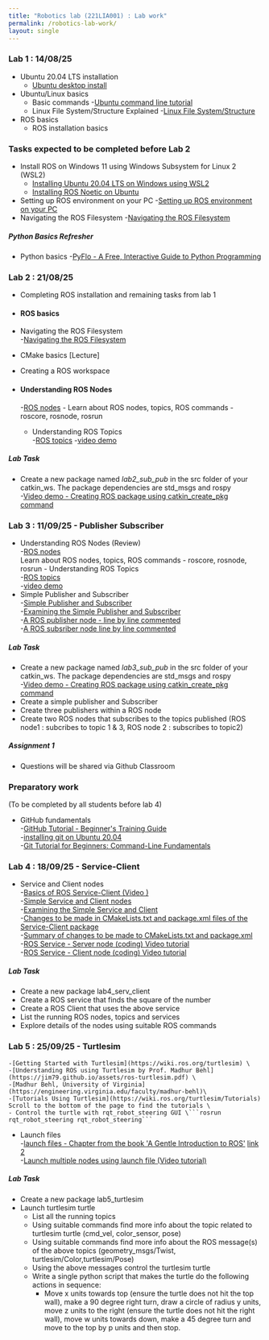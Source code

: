 ```yaml
---
title: "Robotics lab (221LIA001) : Lab work"
permalink: /robotics-lab-work/
layout: single
---
```

### Lab 1 : 14/08/25
- Ubuntu 20.04 LTS installation
    - [Ubuntu desktop install](https://ubuntu.com/tutorials/install-ubuntu-desktop)
- Ubuntu/Linux basics
    - Basic commands
        -[Ubuntu command line tutorial](https://ubuntu.com/tutorials/command-line-for-beginners#1-overview)
    - Linux File System/Structure Explained
        -[Linux File System/Structure](https://youtu.be/HbgzrKJvDRw)
- ROS basics
    - ROS installation basics

### Tasks expected to be completed before Lab 2
- Install ROS on Windows 11 using Windows Subsystem for Linux 2 (WSL2)
    - [Installing Ubuntu 20.04 LTS on Windows using WSL2](https://learn.microsoft.com/en-us/windows/wsl/install-manual)
    - [Installing ROS Noetic on Ubuntu](https://wiki.ros.org/noetic/Installation)
- Setting up ROS environment on your PC
    -[Setting up ROS environment on your PC](https://wiki.ros.org/ROS/Tutorials/InstallingandConfiguringROSEnvironment)
- Navigating the ROS Filesystem
    -[Navigating the ROS Filesystem](https://wiki.ros.org/ROS/Tutorials/NavigatingTheFilesystem) 
##### Python Basics Refresher 
- Python basics
     -[PyFlo - A Free, Interactive Guide to Python Programming](https://pyflo.net/) 

### Lab 2 : 21/08/25
- Completing ROS installation and remaining tasks from lab 1
- #### ROS basics 
- Navigating the ROS Filesystem \
    -[Navigating the ROS Filesystem](https://wiki.ros.org/ROS/Tutorials/NavigatingTheFilesystem) 
- CMake basics [Lecture]
- Creating a ROS workspace 

- #### Understanding ROS Nodes 
    -[ROS nodes](https://wiki.ros.org/ROS/Tutorials/UnderstandingNodes) 
        - Learn about ROS nodes, topics, ROS commands - roscore, rosnode, rosrun 
    - Understanding ROS Topics \
        -[ROS topics](https://wiki.ros.org/ROS/Tutorials/UnderstandingTopics) 
        -[video demo](https://youtu.be/rIPmFy_Ax2A?si=WgEjDfC164pchmbd) 

##### Lab Task 
- Create a new package named *lab2_sub_pub* in the src folder of your catkin_ws. The package dependencies are std_msgs and rospy \
    -[Video demo - Creating ROS package using catkin_create_pkg command](https://youtu.be/QRJ9mbzWPcY?si=iVz5lwKnvlBRC__Z)

### Lab 3 : 11/09/25 - Publisher Subscriber
- Understanding ROS Nodes (Review) \
        -[ROS nodes](https://wiki.ros.org/ROS/Tutorials/UnderstandingNodes) \
    Learn about ROS nodes, topics, ROS commands - roscore, rosnode, rosrun 
        - Understanding ROS Topics \
        -[ROS topics](https://wiki.ros.org/ROS/Tutorials/UnderstandingTopics) \
        -[video demo](https://youtu.be/rIPmFy_Ax2A?si=WgEjDfC164pchmbd)
- Simple Publisher and Subscriber \
        -[Simple Publisher and Subscriber](https://wiki.ros.org/ROS/Tutorials/WritingPublisherSubscriber%28python%29) \
        -[Examining the Simple Publisher and Subscriber](https://wiki.ros.org/ROS/Tutorials/ExaminingPublisherSubscriber) \
        -[A ROS publisher node - line by line commented](https://jim79.github.io/ros-simple-publisher) \
        -[A ROS subsriber node line by line commented](https://jim79.github.io/ros-simple-subscriber)

##### Lab Task   
- Create a new package named *lab3_sub_pub* in the src folder of your catkin_ws. The package dependencies are std_msgs and rospy \
        -[Video demo - Creating ROS package using catkin_create_pkg command](https://youtu.be/QRJ9mbzWPcY?si=iVz5lwKnvlBRC__Z) 
- Create a simple publisher and Subscriber
- Create three publishers within a ROS node
- Create two ROS nodes that subscribes to the topics published (ROS node1 : subcribes to topic 1 & 3, ROS node 2 : subscribes to topic2) 

##### Assignment 1 
- Questions will be shared via Github Classroom

### Preparatory work 
(To be completed by all students before lab 4)
-  GitHub fundamentals \
        -[GitHub Tutorial - Beginner's Training Guide](https://youtu.be/iv8rSLsi1xo?si=wE-eT0DSa-FoOVH8) \
        -[installing git on Ubuntu 20.04](https://linuxhint.com/git-source-code-management-system/) \
        -[Git Tutorial for Beginners: Command-Line Fundamentals](https://youtu.be/HVsySz-h9r4?si=Mo8WTDtsDALJxIcL)

### Lab 4 : 18/09/25 - Service-Client
- Service and Client nodes \
        -[Basics of ROS Service-Client (Video )](https://youtu.be/MVnXfGLQb-c?si=8RsL4O5-2Glr6E8F) \
        -[Simple Service and Client nodes](http://wiki.ros.org/ROS/Tutorials/WritingServiceClient%28python%29) \
        -[Examining the Simple Service and Client](http://wiki.ros.org/ROS/Tutorials/ExaminingServiceClient) \
        -[Changes to be made in CMakeLists.txt and package.xml files of the Service-Client package](http://wiki.ros.org/ROS/Tutorials/CreatingMsgAndSrv) \
        -[Summary of changes to be made to CMakeLists.txt and package.xml](https://jim79.github.io/ros-service-client-cmake-package-modifications) \
        -[ROS Service - Server node (coding) Video tutorial](https://youtu.be/1-5tm4RIK6o) \
        -[ROS Service - Client node (coding) Video tutorial](https://youtu.be/Fp4x8WlLVb8) 
##### Lab Task
- Create a new package lab4_serv_client
- Create a ROS service that finds the square of the number 
- Create a ROS Client that uses the above service
- List the running ROS nodes, topics and services
- Explore details of the nodes using suitable ROS commands

### Lab 5 : 25/09/25 - Turtlesim
    -[Getting Started with Turtlesim](https://wiki.ros.org/turtlesim) \
    -[Understanding ROS using Turtlesim by Prof. Madhur Behl](https://jim79.github.io/assets/ros-turtlesim.pdf) \
    -[Madhur Behl, University of Virginia](https://engineering.virginia.edu/faculty/madhur-behl)\
    -[Tutorials Using Turtlesim](https://wiki.ros.org/turtlesim/Tutorials)  Scroll to the bottom of the page to find the tutorials \
    - Control the turtle with rqt_robot_steering GUI \```rosrun rqt_robot_steering rqt_robot_steering```
- Launch files \
    -[launch files - Chapter from the book 'A Gentle Introduction to ROS'](https://jokane.net/agitr/agitr-small-launch.pdf) [link 2](https://jim79.github.io/assets/launch_files_gentle_intro_ros.pdf) \
    -[Launch multiple nodes using launch file (Video tutorial)](https://youtu.be/kKoPqGDgwMo) 

##### Lab Task
- Create a new package lab5_turtlesim
- Launch turtlesim turtle
    - List all the running topics
    - Using suitable commands find more info about the topic related to turtlesim turtle (cmd_vel, color_sensor, pose)
    - Using suitable commands find more info about the ROS message(s) of the above topics (geometry_msgs/Twist, turtlesim/Color,turtlesim/Pose)
    - Using the above messages control the turtlesim turtle 
    - Write a single python script that makes the turtle do the following actions in sequence:
        - Move x units towards top (ensure the turtle does not hit the top wall), make a 90 degree right turn, draw a circle of radius y units, move z units to the right (ensure the turtle does not hit the right wall), move w units towards down, make a 45 degree turn and move to the top by p units and then stop.

<!-- ### Lab 6 : 4/11/24
- URDF \
        -[How do we describe a robot? With URDF!](https://youtu.be/CwdbsvcpOHM?si=PnAr6AdEhopQSnq7) \
        -[Create a visual model of a robot that you can view in Rviz](http://wiki.ros.org/urdf/Tutorials/Building%20a%20Visual%20Robot%20Model%20with%20URDF%20from%20Scratch) 
- Mobile robot URDF \
        -[Creating urdf model of a robot (Video demonstration)](https://youtu.be/-fMxgG1cPDA?si=9V84MQ9Tzgh1Xdjj) \
        -[Adding Physical and Collision Properties to a URDF Model](http://wiki.ros.org/urdf/Tutorials/Adding%20Physical%20and%20Collision%20Properties%20to%20a%20URDF%20Model) \
        -[Using Xacro to Clean Up a URDF File](http://wiki.ros.org/urdf/Tutorials/Using%20Xacro%20to%20Clean%20Up%20a%20URDF%20File) \
        -[ROS mobile robot URDF , Xacros with Meshes(Video demonstration)](https://youtu.be/yXFL5GWdvBE?si=XiqKn2PAhxOZAo6t)

### Lab 7 : 11/11/24
- ROS serial link for Arduino \
        - [Familiarizartion with Arduino](https://docs.arduino.cc/built-in-examples/) \
        - [Configure VS Code for rosserial_arduino](https://jim79.github.io/rosserial-arduino-vscode) \
        - [Hello ROS serial node running on Arduino](https://github.com/jim79/hello-ros-serial)
        - [DC motor interfacing with ROS serial](https://jim79.github.io/dc-motor-interfacing-with-ros-serial) \
    - Experiments to be done : 
    1. Hello ROS serial node running on Arduino
    2. Led blinking and displaying led status on serial terminal

### Lab 8 : 18/11/24
- Lab Viva 
- Gazebo \
    Gazebo is an open-source 3D robotics simulator \
    **Read and understand the _gazebo ros_ documentation in the two links below before you install _gazebo_** \
    -[Which combination of ROS/Gazebo versions to use](https://classic.gazebosim.org/tutorials?tut=ros_wrapper_versions&cat=connect_ros) \
    -[Installing gazebo_ros_pkgs (ROS 1)](https://classic.gazebosim.org/tutorials?tut=ros_installing&cat=connect_ros) 

    -Create a gazebo world for the mobile robot you built in lab 6 \
    [Building a Gazebo world](https://classic.gazebosim.org/tutorials?tut=build_world&cat=build_world) 

    **Navigate your mobile robot (Lab 6 work) in the gazebo world** \
    _To navigate your mobile robot in the gazebo world you may need to install additional controllers and packages (as given below)_ \
    ```sudo apt-get install ros-kinetic-noetic-ros-pkgs ros-noetic-gazebo-ros-control ros-noetic-ros-control ros-noetic-ros-controllers``` \
    **Additional references**: \
    -[Teleop twist keyboard](http://wiki.ros.org/teleop_twist_keyboard) \
    -[Steer drive controller](http://wiki.ros.org/steer_drive_controller)

### Lab 9 : 25/11/24
- Lab Viva 
- MoveIt \
    MoveIt is an open-source robotic manipulation platform that allows you to develop complex manipulation applications using ROS \
    -[A sample Moveit application](https://robotnik.eu/moveit-manipulation-application/) \
    -[MoveIt tutorials](https://docs.ros.org/en/melodic/api/moveit_tutorials/html/index.html) \
    _MoveIt tutorials for Noetic are Not available at this [link](https://ros-planning.github.io/moveit_tutorials/) as on November 25, 2024._  -->